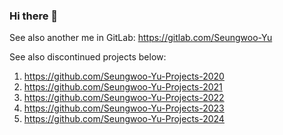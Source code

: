### Hi there 👋

<!--
**Seungwoo-Yu/Seungwoo-Yu** is a ✨ _special_ ✨ repository because its `README.md` (this file) appears on your GitHub profile.

Here are some ideas to get you started:

- 🔭 I’m currently working on ...
- 🌱 I’m currently learning ...
- 👯 I’m looking to collaborate on ...
- 🤔 I’m looking for help with ...
- 💬 Ask me about ...
- 📫 How to reach me: ...
- 😄 Pronouns: ...
- ⚡ Fun fact: ...
-->

See also another me in GitLab: https://gitlab.com/Seungwoo-Yu

See also discontinued projects below:
1. https://github.com/Seungwoo-Yu-Projects-2020
2. https://github.com/Seungwoo-Yu-Projects-2021
3. https://github.com/Seungwoo-Yu-Projects-2022
4. https://github.com/Seungwoo-Yu-Projects-2023
5. https://github.com/Seungwoo-Yu-Projects-2024
